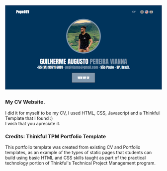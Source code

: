 # ![My Personal site](https://github.com/PepeVianna/My-Personal-Website-CV/blob/main/assets/img/mysite.png?raw=true)
### My CV Website.
I did it for myself to be my CV, I used HTML, CSS, Javascript and a Thinkful Template that I found :) <br>
I wish that you apreciate it.


### Credits: Thinkful TPM Portfolio Template
This portfolio template was created from existing CV and Portfolio templates, as an example of the types of static pages that students can build using basic HTML and CSS skills taught as part of the practical technology portion of Thinkful's Technical Project Management program.
